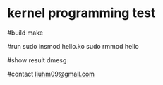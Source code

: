 kernel programming test
=======================
#build
make

#run
sudo insmod hello.ko
sudo rmmod hello

#show result
dmesg

#contact
liuhm09@gmail.com
